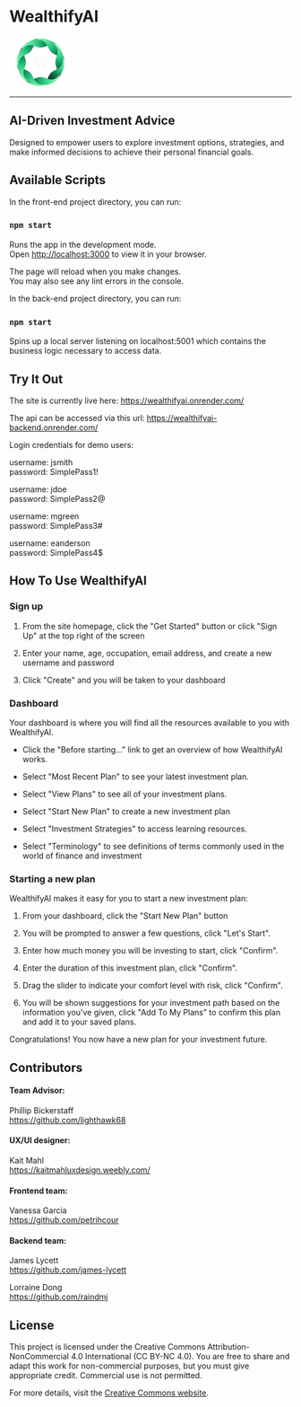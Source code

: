 # WealthifyAI

<img src="./front-end/src/assets/images/logo/WealthifyAI-logo.png" alt="Logo" width="110" height="90">

---

## AI-Driven Investment Advice

Designed to empower users to explore investment options, strategies, and make informed decisions to achieve their personal financial goals.

## Available Scripts

In the front-end project directory, you can run:

### `npm start`

Runs the app in the development mode.\
Open [http://localhost:3000](http://localhost:3000) to view it in your browser.

The page will reload when you make changes.\
You may also see any lint errors in the console.

In the back-end project directory, you can run:

### `npm start`

Spins up a local server listening on localhost:5001 which contains the business logic necessary to access data.

## Try It Out

The site is currently live here:
https://wealthifyai.onrender.com/

The api can be accessed via this url:
https://wealthifyai-backend.onrender.com/

Login credentials for demo users:

username: jsmith <br>
password: SimplePass1!

username: jdoe <br>
password: SimplePass2@

username: mgreen <br>
password: SimplePass3#

username: eanderson <br>
password: SimplePass4$

## How To Use WealthifyAI

### Sign up

1. From the site homepage, click the "Get Started" button or click "Sign Up" at the top right of the screen

2. Enter your name, age, occupation, email address, and create a new username and password

3. Click "Create" and you will be taken to your dashboard

### Dashboard

Your dashboard is where you will find all the resources available to you with WealthifyAI.

- Click the "Before starting..." link to get an overview of how WealthifyAI works.

- Select "Most Recent Plan" to see your latest investment plan.

- Select "View Plans" to see all of your investment plans.

- Select "Start New Plan" to create a new investment plan

- Select "Investment Strategies" to access learning resources.

- Select "Terminology" to see definitions of terms commonly used in the world of finance and investment

### Starting a new plan

WealthifyAI makes it easy for you to start a new investment plan:

1. From your dashboard, click the "Start New Plan" button

2. You will be prompted to answer a few questions, click "Let's Start".

3. Enter how much money you will be investing to start, click "Confirm".

4. Enter the duration of this investment plan, click "Confirm".

5. Drag the slider to indicate your comfort level with risk, click "Confirm".

6. You will be shown suggestions for your investment path based on the information you've given, click "Add To My Plans" to confirm this plan and add it to your saved plans.

Congratulations! You now have a new plan for your investment future.

## Contributors

#### Team Advisor:

Phillip Bickerstaff <br>
https://github.com/lighthawk68

#### UX/UI designer:

Kait Mahl <br>
https://kaitmahluxdesign.weebly.com/

#### Frontend team:

Vanessa Garcia <br>
https://github.com/petrihcour

#### Backend team:

James Lycett <br>
https://github.com/james-lycett

Lorraine Dong <br>
https://github.com/raindmj

## License

This project is licensed under the Creative Commons Attribution-NonCommercial 4.0 International (CC BY-NC 4.0). You are free to share and adapt this work for non-commercial purposes, but you must give appropriate credit. Commercial use is not permitted.

For more details, visit the [Creative Commons website](https://creativecommons.org/licenses/by-nc/4.0/).